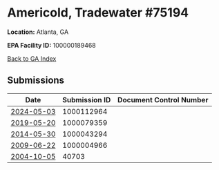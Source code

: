 # Americold, Tradewater   #75194

**Location:** Atlanta, GA

**EPA Facility ID:** 100000189468

[Back to GA Index](../../index.md)

## Submissions

| Date | Submission ID | Document Control Number |
|------|--------------|-------------------------|
| [2024-05-03](submissions/1000112964.md) | 1000112964 |  |
| [2019-05-20](submissions/1000079359.md) | 1000079359 |  |
| [2014-05-30](submissions/1000043294.md) | 1000043294 |  |
| [2009-06-22](submissions/1000004966.md) | 1000004966 |  |
| [2004-10-05](submissions/40703.md) | 40703 |  |
